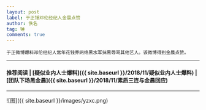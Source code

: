 ```yaml
---
layout: post
label: 于正锤邓伦经纪人金晨点赞
author: 佚名
tag: 锤
comments: true
---
```



    于正微博爆料邓伦经纪人常年花钱养网络黑水军抹黑辱骂其他艺人。该微博得到金晨点赞。

---

#### 推荐阅读 \| [疑似业内人士爆料]({{ site.baseurl }}/2018/11/疑似业内人士爆料) \| [团队下场黑金晨]({{ site.baseurl }}/2018/11/素质三连与金晨回应) 

---

![图]({{ site.baseurl }}/images/yzxc.png)

